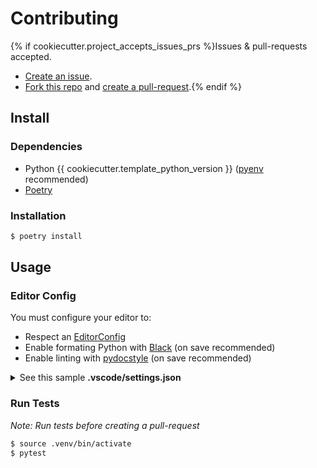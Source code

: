 # Contributing

{% if cookiecutter.project_accepts_issues_prs %}Issues & pull-requests accepted.

- [Create an issue].
- [Fork this repo] and [create a pull-request].{% endif %}

## Install

### Dependencies

- Python {{ cookiecutter.template_python_version }} ([pyenv] recommended)
- [Poetry]

### Installation

```bash
$ poetry install
```

## Usage

### Editor Config

You must configure your editor to:

- Respect an [EditorConfig]
- Enable formating Python with [Black] (on save recommended)
- Enable linting with [pydocstyle] (on save recommended)

<details><summary>See this sample <b>.vscode/settings.json</b></summary>
<p>

```json
{
  "python.formatting.provider": "black",
  "editor.formatOnSave": true,
  "python.linting.pydocstyleEnabled": true
}
```

</p>
</details>

### Run Tests

_Note: Run tests before creating a pull-request_

```bash
$ source .venv/bin/activate
$ pytest
```

<!-- Links -->

[create an issue]: https://docs.github.com/en/github/managing-your-work-on-github/creating-an-issue
[fork this repo]: https://docs.github.com/en/github/getting-started-with-github/fork-a-repo
[create a pull-request]: https://docs.github.com/en/github/collaborating-with-issues-and-pull-requests/creating-a-pull-request
[black]: https://github.com/psf/black
[poetry]: https://python-poetry.org/docs/
[pyenv]: https://github.com/pyenv/pyenv
[pydocstyle]: https://pypi.org/project/pydocstyle/
[editorconfig]: https://editorconfig.org/
